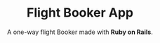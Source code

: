 ---
title: Flight Booker App
subtitle: A one-way flight Booker made with <b>Ruby on Rails</b>.
bullet_points: 
  - Implemented a <b>PostgreSQL</b> database.
  - Used <b>Heroku Scheduler</b> to continuously update flights in the database.
  - Utilized <b>Rails ActionMailer</b> to send confirmation emails after successfully booking a flight.
featured_image: flightbooker-new.png
accent_color: '#4caf50'
gallery_images:
  - flightbooker-new.png
  - flightbooker-book.png
  - flightbooker-success.png
  - flightbooker-email.png
github_link: https://github.com/berubenic/odin-flight-booker
demo_link: https://berube-flight-booker.herokuapp.com
---